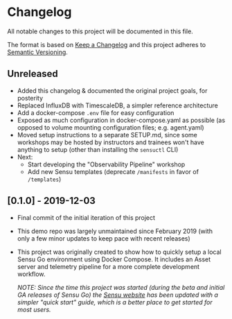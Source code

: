 # Changelog

All notable changes to this project will be documented in this file.

The format is based on [Keep a Changelog][changelog] and this project adheres 
to [Semantic Versioning][semver].

## Unreleased

- Added this changelog & documented the original project goals, for posterity
- Replaced InfluxDB with TimescaleDB, a simpler reference architecture
- Add a docker-compose `.env` file for easy configuration 
- Exposed as much configuration in docker-compose.yaml as possible (as opposed 
  to volume mounting configuration files; e.g. agent.yaml)
- Moved setup instructions to a separate SETUP.md, since some workshops may be
  hosted by instructors and trainees won't have anything to setup (other than 
  installing the `sensuctl` CLI)
- Next: 
  - Start developing the "Observability Pipeline" workshop
  - Add new Sensu templates (deprecate `/manifests` in favor of `/templates`)

## [0.1.0] - 2019-12-03

- Final commit of the initial iteration of this project
- This demo repo was largely unmaintained since February 2019 (with only a few 
  minor updates to keep pace with recent releases)
- This project was originally created to show how to quickly setup a local 
  Sensu Go environment using Docker Compose. It includes an Asset server and 
  telemetry pipeline for a more complete development workflow.

  _NOTE: Since the time this project was started (during the beta and initial 
  GA releases of Sensu Go) the [Sensu website][homepage] has been updated with 
  a simpler "quick start" guide, which is a better place to get started for 
  most users._
  

[changelog]: http://keepachangelog.com/en/1.0.0/
[semver]: http://semver.org/spec/v2.0.0.html
[homepage]: https://sensu.io/#getting-started
